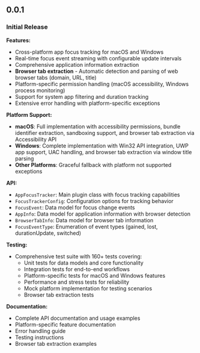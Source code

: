 ## 0.0.1

### Initial Release

**Features:**
- Cross-platform app focus tracking for macOS and Windows
- Real-time focus event streaming with configurable update intervals
- Comprehensive application information extraction
- **Browser tab extraction** - Automatic detection and parsing of web browser tabs (domain, URL, title)
- Platform-specific permission handling (macOS accessibility, Windows process monitoring)
- Support for system app filtering and duration tracking
- Extensive error handling with platform-specific exceptions

**Platform Support:**
- **macOS**: Full implementation with accessibility permissions, bundle identifier extraction, sandboxing support, and browser tab extraction via Accessibility API
- **Windows**: Complete implementation with Win32 API integration, UWP app support, UAC handling, and browser tab extraction via window title parsing
- **Other Platforms**: Graceful fallback with platform not supported exceptions

**API:**
- `AppFocusTracker`: Main plugin class with focus tracking capabilities
- `FocusTrackerConfig`: Configuration options for tracking behavior
- `FocusEvent`: Data model for focus change events
- `AppInfo`: Data model for application information with browser detection
- `BrowserTabInfo`: Data model for browser tab information
- `FocusEventType`: Enumeration of event types (gained, lost, durationUpdate, switched)

**Testing:**
- Comprehensive test suite with 160+ tests covering:
  - Unit tests for data models and core functionality
  - Integration tests for end-to-end workflows
  - Platform-specific tests for macOS and Windows features
  - Performance and stress tests for reliability
  - Mock platform implementation for testing scenarios
  - Browser tab extraction tests

**Documentation:**
- Complete API documentation and usage examples
- Platform-specific feature documentation
- Error handling guide
- Testing instructions
- Browser tab extraction examples
